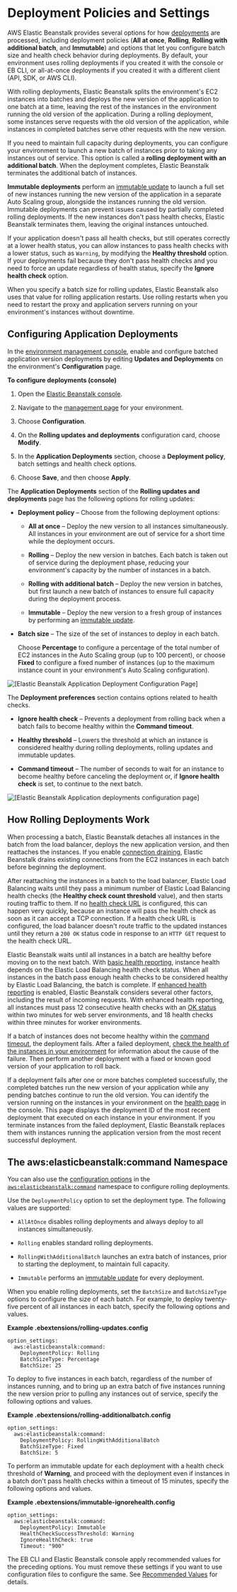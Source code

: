 # Deployment Policies and Settings<a name="using-features.rolling-version-deploy"></a>

AWS Elastic Beanstalk provides several options for how [deployments](using-features.deploy-existing-version.md) are processed, including deployment policies \(**All at once**, **Rolling**, **Rolling with additional batch**, and **Immutable**\) and options that let you configure batch size and health check behavior during deployments\. By default, your environment uses rolling deployments if you created it with the console or EB CLI, or all\-at\-once deployments if you created it with a different client \(API, SDK, or AWS CLI\)\.

With rolling deployments, Elastic Beanstalk splits the environment's EC2 instances into batches and deploys the new version of the application to one batch at a time, leaving the rest of the instances in the environment running the old version of the application\. During a rolling deployment, some instances serve requests with the old version of the application, while instances in completed batches serve other requests with the new version\.

If you need to maintain full capacity during deployments, you can configure your environment to launch a new batch of instances prior to taking any instances out of service\. This option is called a **rolling deployment with an additional batch**\. When the deployment completes, Elastic Beanstalk terminates the additional batch of instances\.

**Immutable deployments** perform an [immutable update](environmentmgmt-updates-immutable.md) to launch a full set of new instances running the new version of the application in a separate Auto Scaling group, alongside the instances running the old version\. Immutable deployments can prevent issues caused by partially completed rolling deployments\. If the new instances don't pass health checks, Elastic Beanstalk terminates them, leaving the original instances untouched\.

If your application doesn't pass all health checks, but still operates correctly at a lower health status, you can allow instances to pass health checks with a lower status, such as `Warning`, by modifying the **Healthy threshold** option\. If your deployments fail because they don't pass health checks and you need to force an update regardless of health status, specify the **Ignore health check** option\.

When you specify a batch size for rolling updates, Elastic Beanstalk also uses that value for rolling application restarts\. Use rolling restarts when you need to restart the proxy and application servers running on your environment's instances without downtime\.

## Configuring Application Deployments<a name="environments-cfg-rollingdeployments-console"></a>

In the [environment management console](environments-console.md), enable and configure batched application version deployments by editing **Updates and Deployments** on the environment's **Configuration** page\.

**To configure deployments \(console\)**

1. Open the [Elastic Beanstalk console](https://console.aws.amazon.com/elasticbeanstalk)\.

1. Navigate to the [management page](environments-console.md) for your environment\.

1. Choose **Configuration**\.

1. On the **Rolling updates and deployments** configuration card, choose **Modify**\.

1. In the **Application Deployments** section, choose a **Deployment policy**, batch settings and health check options\.

1. Choose **Save**, and then choose **Apply**\.

The **Application Deployments** section of the **Rolling updates and deployments** page has the following options for rolling updates:

+ **Deployment policy** – Choose from the following deployment options:

  + **All at once** – Deploy the new version to all instances simultaneously\. All instances in your environment are out of service for a short time while the deployment occurs\.

  + **Rolling** – Deploy the new version in batches\. Each batch is taken out of service during the deployment phase, reducing your environment's capacity by the number of instances in a batch\.

  + **Rolling with additional batch** – Deploy the new version in batches, but first launch a new batch of instances to ensure full capacity during the deployment process\.

  + **Immutable** – Deploy the new version to a fresh group of instances by performing an [immutable update](environmentmgmt-updates-immutable.md)\.

+ **Batch size** – The size of the set of instances to deploy in each batch\.

  Choose **Percentage** to configure a percentage of the total number of EC2 instances in the Auto Scaling group \(up to 100 percent\), or choose **Fixed** to configure a fixed number of instances \(up to the maximum instance count in your environment's Auto Scaling configuration\)\.

![\[Elastic Beanstalk Application Deployment Configuration Page\]](http://docs.aws.amazon.com/elasticbeanstalk/latest/dg/images/environment-cfg-rollingdeployments.png)

The **Deployment preferences** section contains options related to health checks\.

+ **Ignore health check** – Prevents a deployment from rolling back when a batch fails to become healthy within the **Command timeout**\.

+ **Healthy threshold** – Lowers the threshold at which an instance is considered healthy during rolling deployments, rolling updates and immutable updates\.

+ **Command timeout** – The number of seconds to wait for an instance to become healthy before canceling the deployment or, if **Ignore health check** is set, to continue to the next batch\.

![\[Elastic Beanstalk Application deployments configuration page\]](http://docs.aws.amazon.com/elasticbeanstalk/latest/dg/images/environment-cfg-healthchecks.png)

## How Rolling Deployments Work<a name="environments-cfg-rollingdeployments-method"></a>

When processing a batch, Elastic Beanstalk detaches all instances in the batch from the load balancer, deploys the new application version, and then reattaches the instances\. If you enable [connection draining](using-features.managing.elb.md#using-features.managing.elb.draining), Elastic Beanstalk drains existing connections from the EC2 instances in each batch before beginning the deployment\.

After reattaching the instances in a batch to the load balancer, Elastic Load Balancing waits until they pass a minimum number of Elastic Load Balancing health checks \(the **Healthy check count threshold** value\), and then starts routing traffic to them\. If no [health check URL](using-features.managing.elb.md#using-features.managing.elb.healthchecks) is configured, this can happen very quickly, because an instance will pass the health check as soon as it can accept a TCP connection\. If a health check URL is configured, the load balancer doesn't route traffic to the updated instances until they return a `200 OK` status code in response to an `HTTP GET` request to the health check URL\.

Elastic Beanstalk waits until all instances in a batch are healthy before moving on to the next batch\. With [basic health reporting](using-features.healthstatus.md), instance health depends on the Elastic Load Balancing health check status\. When all instances in the batch pass enough health checks to be considered healthy by Elastic Load Balancing, the batch is complete\. If [enhanced health reporting](health-enhanced.md) is enabled, Elastic Beanstalk considers several other factors, including the result of incoming requests\. With enhanced health reporting, all instances must pass 12 consecutive health checks with an [OK status](health-enhanced-status.md#health-enhanced-status-ok) within two minutes for web server environments, and 18 health checks within three minutes for worker environments\.

If a batch of instances does not become healthy within the [command timeout](#environments-cfg-rollingdeployments-console), the deployment fails\. After a failed deployment, [check the health of the instances in your environment](health-enhanced-console.md) for information about the cause of the failure\. Then perform another deployment with a fixed or known good version of your application to roll back\.

If a deployment fails after one or more batches completed successfully, the completed batches run the new version of your application while any pending batches continue to run the old version\. You can identify the version running on the instances in your environment on the [health page](health-enhanced-console.md#health-enhanced-console-healthpage) in the console\. This page displays the deployment ID of the most recent deployment that executed on each instance in your environment\. If you terminate instances from the failed deployment, Elastic Beanstalk replaces them with instances running the application version from the most recent successful deployment\.

## The aws:elasticbeanstalk:command Namespace<a name="environments-cfg-rollingdeployments-namespace"></a>

You can also use the [configuration options](command-options.md) in the [`aws:elasticbeanstalk:command`](command-options-general.md#command-options-general-elasticbeanstalkcommand) namespace to configure rolling deployments\.

Use the `DeploymentPolicy` option to set the deployment type\. The following values are supported:

+ `AllAtOnce` disables rolling deployments and always deploy to all instances simultaneously\.

+ `Rolling` enables standard rolling deployments\.

+ `RollingWithAdditionalBatch` launches an extra batch of instances, prior to starting the deployment, to maintain full capacity\.

+ `Immutable` performs an [immutable update](environmentmgmt-updates-immutable.md) for every deployment\.

When you enable rolling deployments, set the `BatchSize` and `BatchSizeType` options to configure the size of each batch\. For example, to deploy twenty\-five percent of all instances in each batch, specify the following options and values\.

**Example \.ebextensions/rolling\-updates\.config**  

```
option_settings:
  aws:elasticbeanstalk:command:
    DeploymentPolicy: Rolling
    BatchSizeType: Percentage
    BatchSize: 25
```

To deploy to five instances in each batch, regardless of the number of instances running, and to bring up an extra batch of five instances running the new version prior to pulling any instances out of service, specify the following options and values\.

**Example \.ebextensions/rolling\-additionalbatch\.config**  

```
option_settings:
  aws:elasticbeanstalk:command:
    DeploymentPolicy: RollingWithAdditionalBatch
    BatchSizeType: Fixed
    BatchSize: 5
```

To perform an immutable update for each deployment with a health check threshold of **Warning**, and proceed with the deployment even if instances in a batch don't pass health checks within a timeout of 15 minutes, specify the following options and values\.

**Example \.ebextensions/immutable\-ignorehealth\.config**  

```
option_settings:
  aws:elasticbeanstalk:command:
    DeploymentPolicy: Immutable
    HealthCheckSuccessThreshold: Warning
    IgnoreHealthCheck: true
    Timeout: "900"
```

The EB CLI and Elastic Beanstalk console apply recommended values for the preceding options\. You must remove these settings if you want to use configuration files to configure the same\. See [Recommended Values](command-options.md#configuration-options-recommendedvalues) for details\.